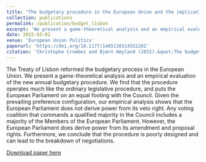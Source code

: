 ```yaml
---
title: "The budgetary procedure in the European Union and the implications of the Treaty of Lisbon"
collection: publications
permalink: /publication/budget_lisbon
excerpt: 'We present a game-theoretical analysis and an empirical evaluation of the new annual budgetary procedure. '
date: 2015-03-01
venue: 'European Union Politics'
paperurl: 'https://doi.org/10.1177/1465116514552202'
citation: 'Christophe Crombez and Bjørn Høyland (2015).&quot;The budgetary procedure in the European Union and the implications of the Treaty of Lisbon.&quot;<i> European Union Politics</i>  16 (1) 67 - 89.'
---
```

The Treaty of Lisbon reformed the budgetary process in the European Union. We present a game-theoretical analysis and an empirical evaluation of the new annual budgetary procedure. We find that the procedure operates much like the ordinary legislative procedure, and puts the European Parliament on an equal footing with the Council. Given the prevailing preference configuration, our empirical analysis shows that the European Parliament does not derive power from its veto right. Any voting coalition that commands a qualified majority in the Council includes a majority of the Members of the European Parliament. However, the European Parliament does derive power from its amendment and proposal rights. Furthermore, we conclude that the procedure is poorly designed and can lead to the breakdown of negotiations.

[Download paper here](http://journals.sagepub.com/doi/pdf/10.1177/1465116514552202)
